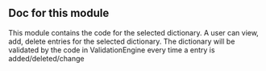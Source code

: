 ## Doc for this module

This module contains the code for the selected dictionary.
A user can view, add, delete entries for the selected dictionary.
The dictionary will be validated by the code in ValidationEngine every time
a entry is added/deleted/change

